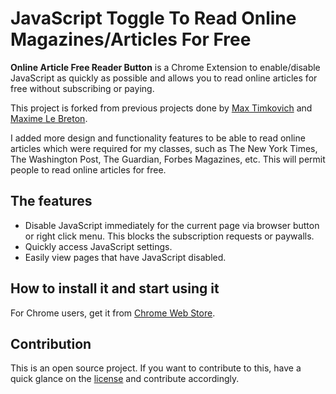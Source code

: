 # JavaScript Toggle To Read Online Magazines/Articles  For Free


**Online Article Free Reader Button** is a Chrome Extension to enable/disable JavaScript as quickly as possible and allows you to read online articles for free without subscribing or paying. 

This project is forked from previous projects done by [Max Timkovich][qjs] and [Maxime Le Breton][ojt]. 

I added more design and functionality features to be able to read online articles which were required for my classes, such as The New York Times, The Washington Post, The Guardian, Forbes Magazines, etc. This will permit people to read online articles for free. 

## The features
* Disable JavaScript immediately for the current page via browser button or right click menu. This blocks the subscription requests or paywalls. 
* Quickly access JavaScript settings.
* Easily view pages that have JavaScript disabled.

## How to install it and start using it

For Chrome users, get it from [Chrome Web Store][webstore].

## Contribution

This is an open source project. If you want to contribute to this, have a quick glance on the [license][gnuli] and contribute accordingly. 



[zip-extension]:https://github.com/GaelKBertrand/Online-Article-Free-Reader-Button-/zipball/master
[webstore]: https://chrome.google.com/webstore/detail/quick-javascript-switcher/ahjfodbngfpdppljbkhcfhcfdagfgcnj
[chrome-extensions]:chrome://extensions
[qjs]: https://github.com/maximelebreton/quick-javascript-switcher
[ojt]: https://github.com/mtimkovich/one-click-javascript-toggle
[gnuli]: https://github.com/GaelKBertrand/Online-Article-Free-Reader-Button-/blob/master/license.txt
 

